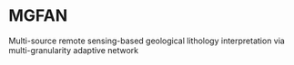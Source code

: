 # MGFAN
Multi-source remote sensing-based geological lithology interpretation via  multi-granularity adaptive network
